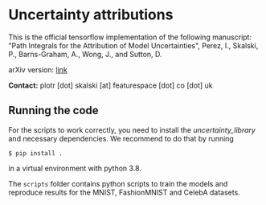# Uncertainty attributions

This is the official tensorflow implementation of the following manuscript: "Path Integrals for the Attribution of Model Uncertainties", Perez, I., Skalski, P., Barns-Graham, A., Wong, J., and Sutton, D.

arXiv version: [link]()

**Contact:**  piotr [dot] skalski [at] featurespace [dot] co [dot] uk

## Running the code

For the scripts to work correctly, you need to install the *uncertainty_library* and necessary dependencies. We recommend to do that by running
```
$ pip install .
```
in a virtual environment with python 3.8.

The `scripts` folder contains python scripts to train the models and reproduce results for the MNIST, FashionMNIST and CelebA datasets.
